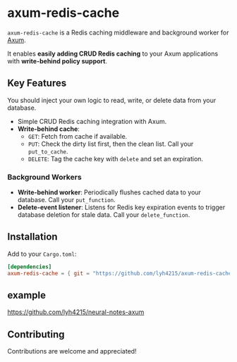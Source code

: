 # axum-redis-cache

`axum-redis-cache` is a Redis caching middleware and background worker for [Axum](https://github.com/tokio-rs/axum).

It enables **easily adding CRUD Redis caching** to your Axum applications with **write-behind policy support**.


## Key Features
You should inject your own logic to read, write, or delete data from your database.
- Simple CRUD Redis caching integration with Axum.
- **Write-behind cache**:
  - `GET`: Fetch from cache if available.
  - `PUT`: Check the dirty list first, then the clean list. Call your `put_to_cache`.
  - `DELETE`: Tag the cache key with `delete` and set an expiration.


### Background Workers

- **Write-behind worker**: Periodically flushes cached data to your database. Call your `put_function`.
- **Delete-event listener**: Listens for Redis key expiration events to trigger database deletion for stale data. Call your `delete_function`.


## Installation

Add to your `Cargo.toml`:

```toml
[dependencies]
axum-redis-cache = { git = "https://github.com/lyh4215/axum-redis-cache.git", branch = "main" }
```

## example
https://github.com/lyh4215/neural-notes-axum

## Contributing
Contributions are welcome and appreciated!